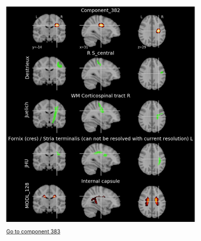 


![382](preliminary/382.jpg "Component 382")

[Go to component 383](https://parietal-inria.github.io/MODL_atlas/1024/383 "Component 383")